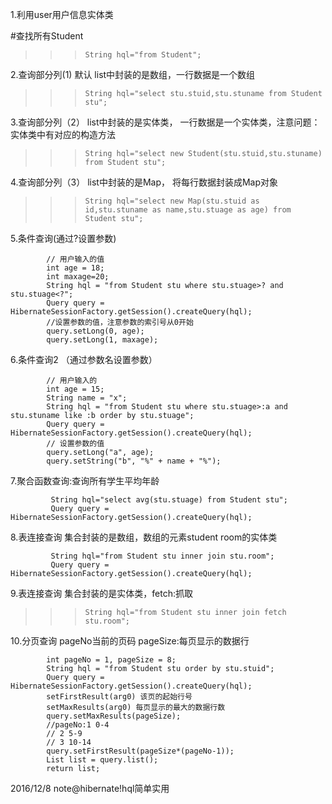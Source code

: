 ﻿1.利用user用户信息实体类


#查找所有Student
>>> 	String hql="from Student";

2.查询部分列(1) 默认 list中封装的是数组，一行数据是一个数组
>>> 	String hql="select stu.stuid,stu.stuname from Student stu";

3.查询部分列（2） list中封装的是实体类， 一行数据是一个实体类，注意问题：实体类中有对应的构造方法
>>>		String hql="select new Student(stu.stuid,stu.stuname) from Student stu";

4.查询部分列（3） list中封装的是Map， 将每行数据封装成Map对象
>>>		String hql="select new Map(stu.stuid as id,stu.stuname as name,stu.stuage as age) from Student stu";

5.条件查询(通过?设置参数)
```
		// 用户输入的值
		int age = 18;
		int maxage=20;
		String hql = "from Student stu where stu.stuage>? and stu.stuage<?";
		Query query = HibernateSessionFactory.getSession().createQuery(hql);
		//设置参数的值，注意参数的索引号从0开始
		query.setLong(0, age);
		query.setLong(1, maxage);
```
6.条件查询2 （通过参数名设置参数）
```
		// 用户输入的
		int age = 15;
		String name = "x";
		String hql = "from Student stu where stu.stuage>:a and stu.stuname like :b order by stu.stuage";
		Query query = HibernateSessionFactory.getSession().createQuery(hql);
		// 设置参数的值
		query.setLong("a", age);
		query.setString("b", "%" + name + "%");
```
7.聚合函数查询:查询所有学生平均年龄
```
		 String hql="select avg(stu.stuage) from Student stu";
		 Query query = HibernateSessionFactory.getSession().createQuery(hql);
```
8.表连接查询 集合封装的是数组，数组的元素student room的实体类
```
		 String hql="from Student stu inner join stu.room";
		 Query query = HibernateSessionFactory.getSession().createQuery(hql);
```
9.表连接查询 集合封装的是实体类，fetch:抓取

>>>		String hql="from Student stu inner join fetch stu.room";

10.分页查询 pageNo当前的页码 pageSize:每页显示的数据行
```
		int pageNo = 1, pageSize = 8;
		String hql = "from Student stu order by stu.stuid";
		Query query = HibernateSessionFactory.getSession().createQuery(hql);
		setFirstResult(arg0) 该页的起始行号
		setMaxResults(arg0) 每页显示的最大的数据行数
		query.setMaxResults(pageSize);
		//pageNo:1 0-4
		// 2 5-9
		// 3 10-14
		query.setFirstResult(pageSize*(pageNo-1));
		List list = query.list();
		return list;
```
2016/12/8 note@hibernate!hql简单实用
